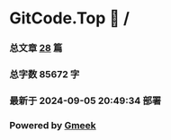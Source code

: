 # GitCode.Top :link: / 
### 总文章 [28](//archive.html) 篇 
### 总字数 85672 字
### 最新于 2024-09-05 20:49:34 部署 
### Powered by [Gmeek](https://github.com/Meekdai/Gmeek)
